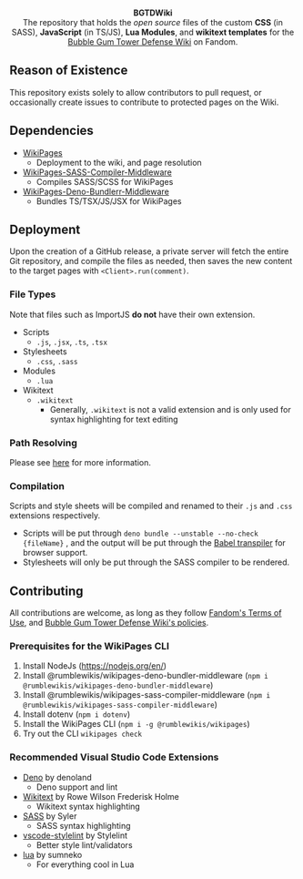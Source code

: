 <div align="center">
    <br />
    <p>
        <b>BGTDWiki</b>
        <br />
        The repository that holds the <i>open source</i> files of the custom <b>CSS</b> (in SASS), <b>JavaScript</b> (in TS/JS), <b>Lua Modules</b>, and <b>wikitext templates</b> for the <a href="//bubble-gum-tower-defense.fandom.com">Bubble Gum Tower Defense Wiki</a> on Fandom.
    </p>
    <!--<p>
        <a href="//github.com/RumbleWikis/BGTDWiki/blob/main/LICENSE"><image src="//img.shields.io/github/license/RumbleWikis/BGTDWiki" /></a>
        <a href="//github.com/RumbleWikis/BGTDWiki/releases"><image src="//img.shields.io/github/v/release/RumbleWikis/BGTDWiki" /></a>
    </p>-->   
</div>

## Reason of Existence
This repository exists solely to allow contributors to pull request, or occasionally create issues to contribute to protected pages on the Wiki.

## Dependencies
* [WikiPages](//github.com/RumbleWikis/WikiPages)
  * Deployment to the wiki, and page resolution
* [WikiPages-SASS-Compiler-Middleware](//github.com/RumbleWikis/WikiPages-Middleware)
  * Compiles SASS/SCSS for WikiPages
* [WikiPages-Deno-Bundlerr-Middleware](//github.com/RumbleWikis/WikiPages-Middleware)
  * Bundles TS/TSX/JS/JSX for WikiPages

## Deployment
Upon the creation of a GitHub release, a private server will fetch the entire Git repository, and compile the files as needed, then saves the new content to the target pages with `<Client>.run(comment)`.

### File Types
Note that files such as ImportJS <b>do not</b> have their own extension.
* Scripts 
  * `.js`, `.jsx`, `.ts`, `.tsx`
* Stylesheets
  *  `.css`, `.sass`
* Modules
  * `.lua`
* Wikitext
  * `.wikitext`
    * Generally, `.wikitext` is not a valid extension and is only used for syntax highlighting for text editing

### Path Resolving
Please see [here](//github.com/RumbleWikis/WikiPages#path-resolving) for more information.

### Compilation
Scripts and style sheets will be compiled and renamed to their `.js` and `.css` extensions respectively.
* Scripts will be put through `deno bundle --unstable --no-check {fileName}` , and the output will be put through the [Babel transpiler](https://babeljs.io) for browser support.
* Stylesheets will only be put through the SASS compiler to be rendered.

## Contributing
All contributions are welcome, as long as they follow [Fandom's Terms of Use](//www.fandom.com/terms-of-use), and [Bubble Gum Tower Defense Wiki's policies](//bubble-gum-tower-defense.fandom.com/wiki/Bubble_Gum_Tower_Defense_Wiki:Rules_and_Policies).

### Prerequisites for the WikiPages CLI
1. Install NodeJs (https://nodejs.org/en/)
2. Install @rumblewikis/wikipages-deno-bundler-middleware (`npm i @rumblewikis/wikipages-deno-bundler-middleware`)
3. Install @rumblewikis/wikipages-sass-compiler-middleware (`npm i @rumblewikis/wikipages-sass-compiler-middleware`)
4. Install dotenv (`npm i dotenv`)
4. Install the WikiPages CLI (`npm i -g @rumblewikis/wikipages`)
5. Try out the CLI `wikipages check`

### Recommended Visual Studio Code Extensions
* [Deno](https://marketplace.visualstudio.com/items?itemName=denoland.vscode-deno) by denoland
  * Deno support and lint
* [Wikitext](https://marketplace.visualstudio.com/items?itemName=RoweWilsonFrederiskHolme.wikitext) by Rowe Wilson Frederisk Holme
  * Wikitext syntax highlighting
* [SASS](https://marketplace.visualstudio.com/items?itemName=Syler.sass-indented) by Syler
  * SASS syntax highlighting
* [vscode-stylelint](https://marketplace.visualstudio.com/items?itemName=stylelint.vscode-stylelint) by Stylelint
  * Better style lint/validators
* [lua](https://marketplace.visualstudio.com/items?itemName=sumneko.lua) by sumneko
  * For everything cool in Lua
